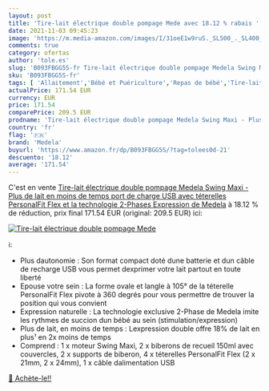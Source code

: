 ```yaml
---
layout: post
title: 'Tire-lait électrique double pompage Mede avec 18.12 % rabais '
date: 2021-11-03 09:45:23
image: 'https://m.media-amazon.com/images/I/31oeE1w9ruS._SL500_._SL400_.jpg'
comments: true
category: ofertas
author: 'tole.es'
slug: 'B093FBGG5S-fr Tire-lait électrique double pompage Medela Swing Maxi -...'
sku: 'B093FBGG5S-fr'
tags: [ 'Allaitement','Bébé et Puériculture','Repas de bébé','Tire-laits','medela', ]
actualPrice: 171.54 EUR
currency: EUR
price: 171.54
comparePrice: 209.5 EUR
prodname: 'Tire-lait électrique double pompage Medela Swing Maxi - Plus de lait en moins de temps  port de charge USB avec téterelles PersonalFit Flex et la technologie 2-Phases Expression de Medela'
country: 'fr'
flag: '🇫🇷'
brand: 'Medela'
buyurl: 'https://www.amazon.fr/dp/B093FBGG5S/?tag=tolees0d-21'
descuento: '18.12'
average: '171.54'
---
```


C'est en vente [Tire-lait électrique double pompage Medela Swing Maxi - Plus de lait en moins de temps  port de charge USB avec téterelles PersonalFit Flex et la technologie 2-Phases Expression de Medela](https://www.amazon.fr/dp/B093FBGG5S/?tag=tolees0d-21)  à  18.12 % de réduction, prix final  171.54 EUR (original: 209.5 EUR) ici:

[![Tire-lait électrique double pompage Mede](https://m.media-amazon.com/images/I/31oeE1w9ruS._SL500_._SL400_.jpg)](https://www.amazon.fr/dp/B093FBGG5S/?tag=tolees0d-21)

ℹ️:

- Plus dautonomie : Son format compact doté dune batterie et dun câble de recharge USB vous permet dexprimer votre lait partout en toute liberté
- Epouse votre sein : La forme ovale et langle à 105° de la téterelle PersonalFit Flex pivote à 360 degrés pour vous permettre de trouver la position qui vous convient
- Expression naturelle : La technologie exclusive 2-Phase de Medela imite les rythmes de succion dun bébé au sein (stimulation/expression)
- Plus de lait, en moins de temps : Lexpression double offre 18% de lait en plus¹ en 2x moins de temps
- Comprend : 1 x moteur Swing Maxi, 2 x biberons de recueil 150ml avec couvercles, 2 x supports de biberon, 4 x téterelles PersonalFit Flex (2 x 21mm, 2 x 24mm), 1 x câble dalimentation USB

[🛒 Achète-le!!](https://www.amazon.fr/dp/B093FBGG5S/?tag=tolees0d-21)
